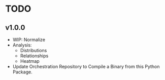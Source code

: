 # TODO

## v1.0.0

- WIP: Normalize
- Analysis:
  - Distributions
  - Relationships
  - Heatmap
- Update Orchestration Repository to Compile a Binary from this Python Package.